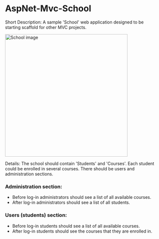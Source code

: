 AspNet-Mvc-School
=================

Short Description: A sample 'School' web application designed to be starting scaffold for other MVC projects.

<img src="https://raw.githubusercontent.com/encounter12/AspNet-Mvc-School/master/school-image.jpg" width="400" alt="School image" />


Details: The school should contain 'Students' and 'Courses'. Each student could be enrolled in several courses. There should be users and administration sections. 

### Administration section: 

* Before log-in administrators should see a list of all available courses.
* After log-in administrators should see a list of all students.

### Users (students) section: 

*  Before log-in students should see a list of all available courses.
*  After log-in students should see the courses that they are enrolled in.
